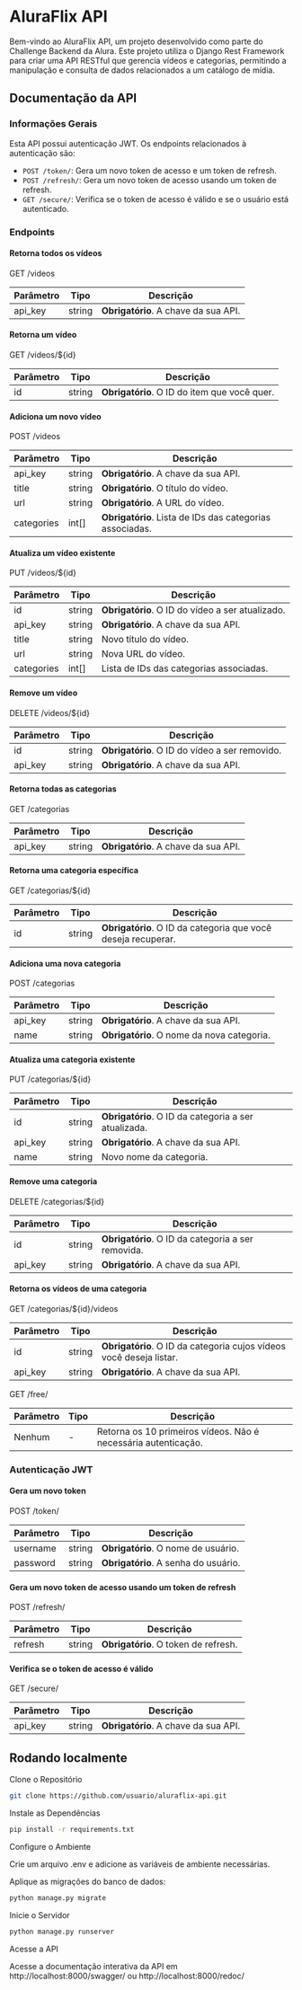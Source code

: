 # AluraFlix API

Bem-vindo ao AluraFlix API, um projeto desenvolvido como parte do Challenge Backend da Alura. Este projeto utiliza o Django Rest Framework para criar uma API RESTful que gerencia vídeos e categorias, permitindo a manipulação e consulta de dados relacionados a um catálogo de mídia.


## Documentação da API

### Informações Gerais

Esta API possui autenticação JWT. Os endpoints relacionados à autenticação são:

- `POST /token/`: Gera um novo token de acesso e um token de refresh.
- `POST /refresh/`: Gera um novo token de acesso usando um token de refresh.
- `GET /secure/`: Verifica se o token de acesso é válido e se o usuário está autenticado.

### Endpoints

#### Retorna todos os vídeos

GET /videos

Parâmetro   | Tipo       | Descrição
------------|------------|------------
api_key     | string     | **Obrigatório**. A chave da sua API.

#### Retorna um vídeo

GET /videos/${id}

Parâmetro   | Tipo       | Descrição
------------|------------|------------
id          | string     | **Obrigatório**. O ID do item que você quer.

#### Adiciona um novo vídeo

POST /videos

Parâmetro     | Tipo       | Descrição
--------------|------------|------------
api_key       | string     | **Obrigatório**. A chave da sua API.
title         | string     | **Obrigatório**. O título do vídeo.
url           | string     | **Obrigatório**. A URL do vídeo.
categories    | int[]      | **Obrigatório**. Lista de IDs das categorias associadas.

#### Atualiza um vídeo existente

PUT /videos/${id}

Parâmetro     | Tipo       | Descrição
--------------|------------|------------
id            | string     | **Obrigatório**. O ID do vídeo a ser atualizado.
api_key       | string     | **Obrigatório**. A chave da sua API.
title         | string     | Novo título do vídeo.
url           | string     | Nova URL do vídeo.
categories    | int[]      | Lista de IDs das categorias associadas.

#### Remove um vídeo

DELETE /videos/${id}

Parâmetro     | Tipo       | Descrição
--------------|------------|------------
id            | string     | **Obrigatório**. O ID do vídeo a ser removido.
api_key       | string     | **Obrigatório**. A chave da sua API.

#### Retorna todas as categorias

GET /categorias

Parâmetro     | Tipo       | Descrição
--------------|------------|------------
api_key       | string     | **Obrigatório**. A chave da sua API.

#### Retorna uma categoria específica

GET /categorias/${id}

Parâmetro     | Tipo       | Descrição
--------------|------------|------------
id            | string     | **Obrigatório**. O ID da categoria que você deseja recuperar.

#### Adiciona uma nova categoria

POST /categorias

Parâmetro     | Tipo       | Descrição
--------------|------------|------------
api_key       | string     | **Obrigatório**. A chave da sua API.
name          | string     | **Obrigatório**. O nome da nova categoria.

#### Atualiza uma categoria existente

PUT /categorias/${id}

Parâmetro     | Tipo       | Descrição
--------------|------------|------------
id            | string     | **Obrigatório**. O ID da categoria a ser atualizada.
api_key       | string     | **Obrigatório**. A chave da sua API.
name          | string     | Novo nome da categoria.

#### Remove uma categoria

DELETE /categorias/${id}

Parâmetro     | Tipo       | Descrição
--------------|------------|------------
id            | string     | **Obrigatório**. O ID da categoria a ser removida.
api_key       | string     | **Obrigatório**. A chave da sua API.

#### Retorna os vídeos de uma categoria

GET /categorias/${id}/videos

Parâmetro     | Tipo       | Descrição
--------------|------------|------------
id            | string     | **Obrigatório**. O ID da categoria cujos vídeos você deseja listar.
api_key       | string     | **Obrigatório**. A chave da sua API.

GET /free/

Parâmetro   | Tipo       | Descrição
------------|------------|------------
Nenhum      | -          | Retorna os 10 primeiros vídeos. Não é necessária autenticação.

### Autenticação JWT

#### Gera um novo token

POST /token/

Parâmetro     | Tipo       | Descrição
--------------|------------|------------
username      | string     | **Obrigatório**. O nome de usuário.
password      | string     | **Obrigatório**. A senha do usuário.

#### Gera um novo token de acesso usando um token de refresh

POST /refresh/

Parâmetro     | Tipo       | Descrição
--------------|------------|------------
refresh       | string     | **Obrigatório**. O token de refresh.

#### Verifica se o token de acesso é válido

GET /secure/

Parâmetro     | Tipo       | Descrição
--------------|------------|------------
api_key       | string     | **Obrigatório**. A chave da sua API.


## Rodando localmente

Clone o Repositório

```bash
git clone https://github.com/usuario/aluraflix-api.git
```

Instale as Dependências
```bash
pip install -r requirements.txt
```
Configure o Ambiente

Crie um arquivo .env e adicione as variáveis de ambiente necessárias.

Aplique as migrações do banco de dados:

```bash
python manage.py migrate
```
Inicie o Servidor

```bash
python manage.py runserver
```

Acesse a API

Acesse a documentação interativa da API em http://localhost:8000/swagger/ ou http://localhost:8000/redoc/